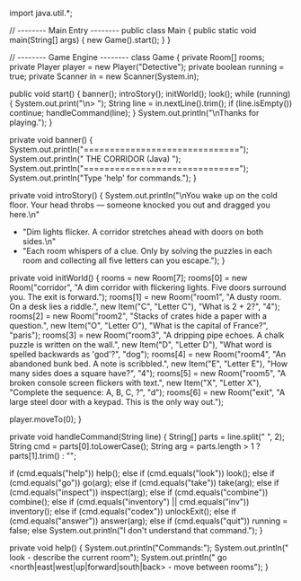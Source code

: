 import java.util.*;


// -------- Main Entry --------
public class Main {
public static void main(String[] args) {
new Game().start();
}
}


// -------- Game Engine --------
class Game {
private Room[] rooms;
private Player player = new Player("Detective");
private boolean running = true;
private Scanner in = new Scanner(System.in);


public void start() {
banner();
introStory();
initWorld();
look();
while (running) {
System.out.print("\n> ");
String line = in.nextLine().trim();
if (line.isEmpty()) continue;
handleCommand(line);
}
System.out.println("\nThanks for playing.");
}


private void banner() {
System.out.println("==============================");
System.out.println(" THE CORRIDOR (Java) ");
System.out.println("==============================");
System.out.println("Type 'help' for commands.");
}


private void introStory() {
System.out.println("\nYou wake up on the cold floor. Your head throbs — someone knocked you out and dragged you here.\n"
+ "Dim lights flicker. A corridor stretches ahead with doors on both sides.\n"
+ "Each room whispers of a clue. Only by solving the puzzles in each room and collecting all five letters can you escape.");
}


private void initWorld() {
rooms = new Room[7];
rooms[0] = new Room("corridor", "A dim corridor with flickering lights. Five doors surround you. The exit is forward.");
rooms[1] = new Room("room1", "A dusty room. On a desk lies a riddle.", new Item("C", "Letter C"), "What is 2 + 2?", "4");
rooms[2] = new Room("room2", "Stacks of crates hide a paper with a question.", new Item("O", "Letter O"), "What is the capital of France?", "paris");
rooms[3] = new Room("room3", "A dripping pipe echoes. A chalk puzzle is written on the wall.", new Item("D", "Letter D"), "What word is spelled backwards as 'god'?", "dog");
rooms[4] = new Room("room4", "An abandoned bunk bed. A note is scribbled.", new Item("E", "Letter E"), "How many sides does a square have?", "4");
rooms[5] = new Room("room5", "A broken console screen flickers with text.", new Item("X", "Letter X"), "Complete the sequence: A, B, C, ?", "d");
rooms[6] = new Room("exit", "A large steel door with a keypad. This is the only way out.");


player.moveTo(0);
}


private void handleCommand(String line) {
String[] parts = line.split(" ", 2);
String cmd = parts[0].toLowerCase();
String arg = parts.length > 1 ? parts[1].trim() : "";


if (cmd.equals("help")) help();
else if (cmd.equals("look")) look();
else if (cmd.equals("go")) go(arg);
else if (cmd.equals("take")) take(arg);
else if (cmd.equals("inspect")) inspect(arg);
else if (cmd.equals("combine")) combine();
else if (cmd.equals("inventory") || cmd.equals("inv")) inventory();
else if (cmd.equals("codex")) unlockExit();
else if (cmd.equals("answer")) answer(arg);
else if (cmd.equals("quit")) running = false;
else System.out.println("I don't understand that command.");
}


private void help() {
System.out.println("Commands:");
System.out.println(" look - describe the current room");
System.out.println(" go <north|east|west|up|forward|south|back> - move between rooms");
}
